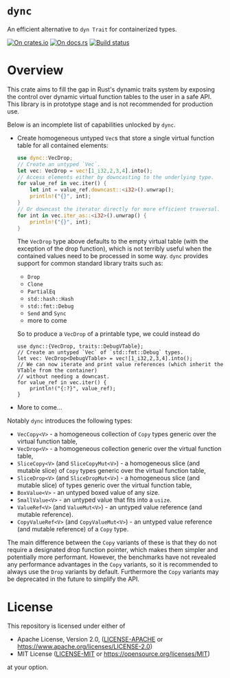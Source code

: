 # `dync`

An efficient alternative to `dyn Trait` for containerized types.

[![On crates.io](https://img.shields.io/crates/v/dync.svg)](https://crates.io/crates/dync)
[![On docs.rs](https://docs.rs/dync/badge.svg)](https://docs.rs/dync/)
[![Build status](https://github.com/elrnv/dync/workflows/CI/badge.svg)](https://github.com/elrnv/dync/actions?query=workflow%3ACI)

# Overview

This crate aims to fill the gap in Rust's dynamic traits system by exposing the control over dynamic
virtual function tables to the user in a safe API. This library is in prototype stage and is not
recommended for production use.

Below is an incomplete list of capabilities unlocked by `dync`.

- Create homogeneous untyped `Vec`s that store a single virtual function table for all contained
  elements:
  ```rust
  use dync::VecDrop;
  // Create an untyped `Vec`.
  let vec: VecDrop = vec![1_i32,2,3,4].into();
  // Access elements either by downcasting to the underlying type.
  for value_ref in vec.iter() {
      let int = value_ref.downcast::<i32>().unwrap();
      println!("{}", int);
  }
  // Or downcast the iterator directly for more efficient traversal.
  for int in vec.iter_as::<i32>().unwrap() {
      println!("{}", int);
  }
  ```

  The `VecDrop` type above defaults to the empty virtual table (with the exception of the drop
  function), which is not terribly useful when the contained values need to be processed in
  some way.  `dync` provides support for common standard library traits such as:
  - `Drop`
  - `Clone`
  - `PartialEq`
  - `std::hash::Hash`
  - `std::fmt::Debug`
  - `Send` and `Sync`
  - more to come

  So to produce a `VecDrop` of a printable type, we could instead do
  ```
  use dync::{VecDrop, traits::DebugVTable};
  // Create an untyped `Vec` of `std::fmt::Debug` types.
  let vec: VecDrop<DebugVTable> = vec![1_i32,2,3,4].into();
  // We can now iterate and print value references (which inherit the VTable from the container)
  // without needing a downcast.
  for value_ref in vec.iter() {
      println!("{:?}", value_ref);
  }
  ```

- More to come...

Notably `dync` introduces the following types:
 - `VecCopy<V>` - a homogeneous collection of `Copy` types generic over the virtual function table, 
 - `VecDrop<V>` - a homogeneous collection generic over the virtual function table, 
 - `SliceCopy<V>` (and `SliceCopyMut<V>`) - a homogeneous slice (and mutable slice) of `Copy` types generic over the virtual function table, 
 - `SliceDrop<V>` (and `SliceDropMut<V>`) - a homogeneous slice (and mutable slice) of types generic over the virtual function table, 
 - `BoxValue<V>` - an untyped boxed value of any size.
 - `SmallValue<V>` - an untyped value that fits into a `usize`.
 - `ValueRef<V>` (and `ValueMut<V>`) - an untyped value reference (and mutable reference).
 - `CopyValueRef<V>` (and `CopyValueMut<V>`) - an untyped value reference (and mutable reference) of
   a `Copy` type.

The main difference between the `Copy` variants of these is that they do not require a designated drop
function pointer, which makes them simpler and potentially more performant. However, the benchmarks
have not revealed any performance advantages in the `Copy` variants, so it is recommended to always
use the `Drop` variants by default. Furthermore the `Copy` variants may be deprecated in the future to
simplify the API.

# License

This repository is licensed under either of

 * Apache License, Version 2.0, ([LICENSE-APACHE](LICENSE-APACHE) or https://www.apache.org/licenses/LICENSE-2.0)
 * MIT License ([LICENSE-MIT](LICENSE-MIT) or https://opensource.org/licenses/MIT)

at your option.
